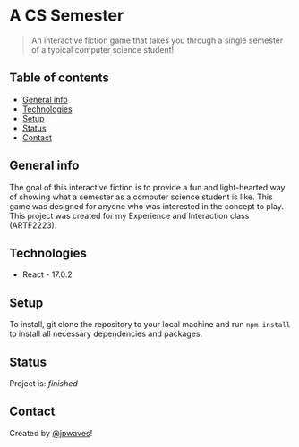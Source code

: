 # A CS Semester

> An interactive fiction game that takes you through a single semester of a typical computer science student!

## Table of contents

- [General info](#general-info)
- [Technologies](#technologies)
- [Setup](#setup)
- [Status](#status)
- [Contact](#contact)

## General info

The goal of this interactive fiction is to provide a fun and light-hearted way
of showing what a semester as a computer science student is like. This game was
designed for anyone who was interested in the concept to play. This project
was created for my Experience and Interaction class (ARTF2223).

## Technologies

- React - 17.0.2

## Setup

To install, git clone the repository to your local machine and run `npm install`
to install all necessary dependencies and packages.

## Status

Project is: _finished_

## Contact

Created by [@jpwaves](https://github.com/jpwaves)!
